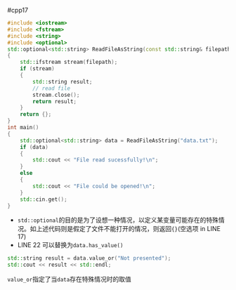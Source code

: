 #cpp17  
```c++
#include <iostream>
#include <fstream>
#include <string>
#include <optional>
std::optional<std::string> ReadFileAsString(const std::string& filepath)
{
	std::ifstream stream(filepath);
	if (stream)
	{
		std::string result;
		// read file
		stream.close();
		return result;
	}
	return {};
}
int main()
{
	std::optional<std::string> data = ReadFileAsString("data.txt");
	if (data)
	{
		std::cout << "File read sucessfully!\n";
	}
	else
	{
		std::cout << "File could be opened!\n";
	}
	std::cin.get();
}
```
- ```std::optional```的目的是为了设想一种情况，以定义某变量可能存在的特殊情况。如上述代码则是假定了文件不能打开的情况，则返回```{}```(空选项 in LINE 17)
- LINE 22 可以替换为```data.has_value()```

```c++
std::string result = data.value_or("Not presented");
std::cout << result << std::endl;
```

```value_or```指定了当```data```存在特殊情况时的取值